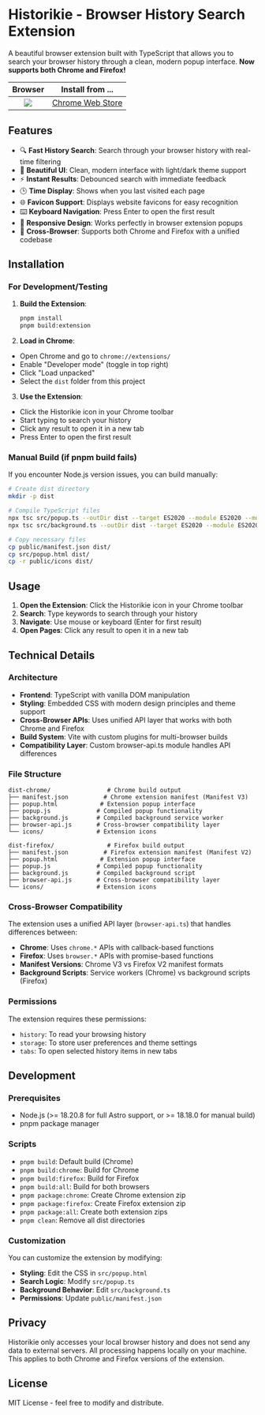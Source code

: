 # Historikie - Browser History Search Extension

A beautiful browser extension built with TypeScript that allows you to search your browser history
through a clean,
modern popup interface. **Now supports both Chrome and Firefox!**

|                                                  Browser                                                   | Install from ...                                                                                                                   |
|:----------------------------------------------------------------------------------------------------------:|------------------------------------------------------------------------------------------------------------------------------------|
| <img src="https://upload.wikimedia.org/wikipedia/commons/e/e1/Google_Chrome_icon_%28February_2022%29.svg"> | <a href="https://chromewebstore.google.com/detail/historikie-history-search/kempjjljlfnohfokeibmfehnjngbehgm">Chrome Web Store</a> |

## Features

- 🔍 **Fast History Search**: Search through your browser history with real-time filtering
- 🎨 **Beautiful UI**: Clean, modern interface with light/dark theme support
- ⚡ **Instant Results**: Debounced search with immediate feedback
- 🕒 **Time Display**: Shows when you last visited each page
- 🌐 **Favicon Support**: Displays website favicons for easy recognition
- ⌨️ **Keyboard Navigation**: Press Enter to open the first result
- 📱 **Responsive Design**: Works perfectly in browser extension popups
- 🦊 **Cross-Browser**: Supports both Chrome and Firefox with a unified codebase

## Installation

### For Development/Testing

1. **Build the Extension**:
   ```bash
   pnpm install
   pnpm build:extension
   ```

2. **Load in Chrome**:

- Open Chrome and go to `chrome://extensions/`
- Enable "Developer mode" (toggle in top right)
- Click "Load unpacked"
- Select the `dist` folder from this project

3. **Use the Extension**:

- Click the Historikie icon in your Chrome toolbar
- Start typing to search your history
- Click any result to open it in a new tab
- Press Enter to open the first result

### Manual Build (if pnpm build fails)

If you encounter Node.js version issues, you can build manually:

```bash
# Create dist directory
mkdir -p dist

# Compile TypeScript files
npx tsc src/popup.ts --outDir dist --target ES2020 --module ES2020 --moduleResolution node
npx tsc src/background.ts --outDir dist --target ES2020 --module ES2020 --moduleResolution node

# Copy necessary files
cp public/manifest.json dist/
cp src/popup.html dist/
cp -r public/icons dist/
```

## Usage

1. **Open the Extension**: Click the Historikie icon in your Chrome toolbar
2. **Search**: Type keywords to search through your history
3. **Navigate**: Use mouse or keyboard (Enter for first result)
4. **Open Pages**: Click any result to open it in a new tab

## Technical Details

### Architecture

- **Frontend**: TypeScript with vanilla DOM manipulation
- **Styling**: Embedded CSS with modern design principles and theme support
- **Cross-Browser APIs**: Uses unified API layer that works with both Chrome and Firefox
- **Build System**: Vite with custom plugins for multi-browser builds
- **Compatibility Layer**: Custom browser-api.ts module handles API differences

### File Structure

```
dist-chrome/                # Chrome build output
├── manifest.json          # Chrome extension manifest (Manifest V3)
├── popup.html            # Extension popup interface
├── popup.js             # Compiled popup functionality
├── background.js        # Compiled background service worker
├── browser-api.js       # Cross-browser compatibility layer
└── icons/               # Extension icons

dist-firefox/               # Firefox build output
├── manifest.json          # Firefox extension manifest (Manifest V2)
├── popup.html            # Extension popup interface
├── popup.js             # Compiled popup functionality
├── background.js        # Compiled background script
├── browser-api.js       # Cross-browser compatibility layer
└── icons/               # Extension icons
```

### Cross-Browser Compatibility

The extension uses a unified API layer (`browser-api.ts`) that handles differences between:

- **Chrome**: Uses `chrome.*` APIs with callback-based functions
- **Firefox**: Uses `browser.*` APIs with promise-based functions
- **Manifest Versions**: Chrome V3 vs Firefox V2 manifest formats
- **Background Scripts**: Service workers (Chrome) vs background scripts (Firefox)

### Permissions

The extension requires these permissions:

- `history`: To read your browsing history
- `storage`: To store user preferences and theme settings
- `tabs`: To open selected history items in new tabs

## Development

### Prerequisites

- Node.js (>= 18.20.8 for full Astro support, or >= 18.18.0 for manual build)
- pnpm package manager

### Scripts

- `pnpm build`: Default build (Chrome)
- `pnpm build:chrome`: Build for Chrome
- `pnpm build:firefox`: Build for Firefox
- `pnpm build:all`: Build for both browsers
- `pnpm package:chrome`: Create Chrome extension zip
- `pnpm package:firefox`: Create Firefox extension zip
- `pnpm package:all`: Create both extension zips
- `pnpm clean`: Remove all dist directories

### Customization

You can customize the extension by modifying:

- **Styling**: Edit the CSS in `src/popup.html`
- **Search Logic**: Modify `src/popup.ts`
- **Background Behavior**: Edit `src/background.ts`
- **Permissions**: Update `public/manifest.json`

## Privacy

Historikie only accesses your local browser history and does not send any data to external servers.
All processing happens locally on your machine. This applies to both Chrome and Firefox versions of
the extension.

## License

MIT License - feel free to modify and distribute.
